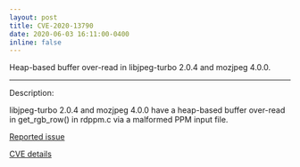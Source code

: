 ```yaml
---
layout: post
title: CVE-2020-13790
date: 2020-06-03 16:11:00-0400
inline: false
---
```


Heap-based buffer over-read in libjpeg-turbo 2.0.4 and mozjpeg 4.0.0.

***

Description: 

libjpeg-turbo 2.0.4 and mozjpeg 4.0.0 have a heap-based buffer over-read in get_rgb_row() in rdppm.c via a malformed PPM input file.

<a href="https://github.com/libjpeg-turbo/libjpeg-turbo/issues/433"> Reported issue </a>

<a href="https://nvd.nist.gov/vuln/detail/CVE-2020-13790"> CVE details </a>

